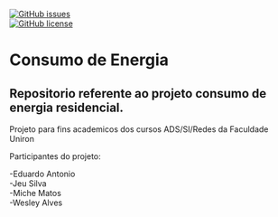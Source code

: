 [![GitHub issues](https://img.shields.io/github/issues/M1CH3lM4705/consumo_de_energia?style=for-the-badge)](https://github.com/M1CH3lM4705/consumo_de_energia/issues)  
[![GitHub license](https://img.shields.io/github/license/M1CH3lM4705/consumo_de_energia?style=for-the-badge)](https://github.com/M1CH3lM4705/consumo_de_energia/blob/master/LICENSE.md)
# Consumo de Energia
## Repositorio referente ao projeto consumo de energia residencial.

Projeto para fins academicos dos cursos ADS/SI/Redes da Faculdade Uniron

Participantes do projeto:  

-Eduardo Antonio     
-Jeu Silva  
-Miche Matos  
-Wesley Alves  


